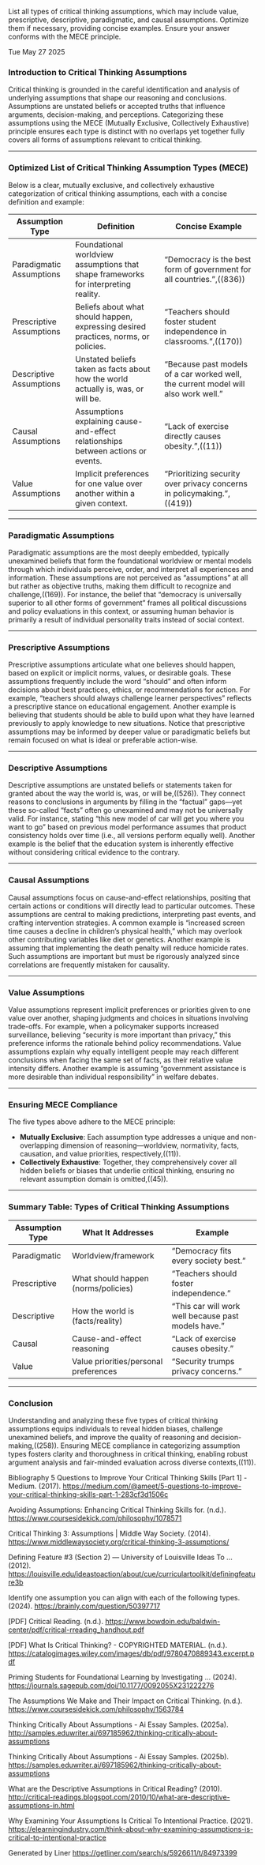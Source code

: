 List all types of critical thinking assumptions, which may include value, prescriptive, descriptive, paradigmatic, and causal assumptions. Optimize them if necessary, providing concise examples. Ensure your answer conforms with the MECE principle.

Tue May 27 2025

### Introduction to Critical Thinking Assumptions

Critical thinking is grounded in the careful identification and analysis of underlying assumptions that shape our reasoning and conclusions. Assumptions are unstated beliefs or accepted truths that influence arguments, decision-making, and perceptions. Categorizing these assumptions using the MECE (Mutually Exclusive, Collectively Exhaustive) principle ensures each type is distinct with no overlaps yet together fully covers all forms of assumptions relevant to critical thinking.

---

### Optimized List of Critical Thinking Assumption Types (MECE)

Below is a clear, mutually exclusive, and collectively exhaustive categorization of critical thinking assumptions, each with a concise definition and example:

| Assumption Type         | Definition                                                                          | Concise Example                                                                              |
|-------------------------|-------------------------------------------------------------------------------------|----------------------------------------------------------------------------------------------|
| Paradigmatic Assumptions| Foundational worldview assumptions that shape frameworks for interpreting reality.   | “Democracy is the best form of government for all countries.”,((836))                |
| Prescriptive Assumptions| Beliefs about what should happen, expressing desired practices, norms, or policies. | “Teachers should foster student independence in classrooms.”,((170))                |
| Descriptive Assumptions | Unstated beliefs taken as facts about how the world actually is, was, or will be.   | “Because past models of a car worked well, the current model will also work well.”   |
| Causal Assumptions      | Assumptions explaining cause-and-effect relationships between actions or events.     | “Lack of exercise directly causes obesity.”,((11))                                  |
| Value Assumptions       | Implicit preferences for one value over another within a given context.              | “Prioritizing security over privacy concerns in policymaking.”,((419))               |

---

### Paradigmatic Assumptions

Paradigmatic assumptions are the most deeply embedded, typically unexamined beliefs that form the foundational worldview or mental models through which individuals perceive, order, and interpret all experiences and information. These assumptions are not perceived as “assumptions” at all but rather as objective truths, making them difficult to recognize and challenge,((169)). For instance, the belief that “democracy is universally superior to all other forms of government” frames all political discussions and policy evaluations in this context, or assuming human behavior is primarily a result of individual personality traits instead of social context.

---

### Prescriptive Assumptions

Prescriptive assumptions articulate what one believes should happen, based on explicit or implicit norms, values, or desirable goals. These assumptions frequently include the word “should” and often inform decisions about best practices, ethics, or recommendations for action. For example, “teachers should always challenge learner perspectives” reflects a prescriptive stance on educational engagement. Another example is believing that students should be able to build upon what they have learned previously to apply knowledge to new situations. Notice that prescriptive assumptions may be informed by deeper value or paradigmatic beliefs but remain focused on what is ideal or preferable action-wise.

---

### Descriptive Assumptions

Descriptive assumptions are unstated beliefs or statements taken for granted about the way the world is, was, or will be,((526)). They connect reasons to conclusions in arguments by filling in the “factual” gaps—yet these so-called “facts” often go unexamined and may not be universally valid. For instance, stating “this new model of car will get you where you want to go” based on previous model performance assumes that product consistency holds over time (i.e., all versions perform equally well). Another example is the belief that the education system is inherently effective without considering critical evidence to the contrary.

---

### Causal Assumptions

Causal assumptions focus on cause-and-effect relationships, positing that certain actions or conditions will directly lead to particular outcomes. These assumptions are central to making predictions, interpreting past events, and crafting intervention strategies. A common example is “increased screen time causes a decline in children’s physical health,” which may overlook other contributing variables like diet or genetics. Another example is assuming that implementing the death penalty will reduce homicide rates. Such assumptions are important but must be rigorously analyzed since correlations are frequently mistaken for causality.

---

### Value Assumptions

Value assumptions represent implicit preferences or priorities given to one value over another, shaping judgments and choices in situations involving trade-offs. For example, when a policymaker supports increased surveillance, believing “security is more important than privacy,” this preference informs the rationale behind policy recommendations. Value assumptions explain why equally intelligent people may reach different conclusions when facing the same set of facts, as their relative value intensity differs. Another example is assuming “government assistance is more desirable than individual responsibility” in welfare debates.

---

### Ensuring MECE Compliance

The five types above adhere to the MECE principle:
- **Mutually Exclusive**: Each assumption type addresses a unique and non-overlapping dimension of reasoning—worldview, normativity, facts, causation, and value priorities, respectively,((11)).
- **Collectively Exhaustive**: Together, they comprehensively cover all hidden beliefs or biases that underlie critical thinking, ensuring no relevant assumption domain is omitted,((45)).

---

### Summary Table: Types of Critical Thinking Assumptions

| Assumption Type         | What It Addresses                      | Example                                                             |
|-------------------------|----------------------------------------|---------------------------------------------------------------------|
| Paradigmatic            | Worldview/framework                    | “Democracy fits every society best.”                                |
| Prescriptive            | What should happen (norms/policies)    | “Teachers should foster independence.”                              |
| Descriptive             | How the world is (facts/reality)       | “This car will work well because past models have.”                 |
| Causal                  | Cause-and-effect reasoning             | “Lack of exercise causes obesity.”                                  |
| Value                   | Value priorities/personal preferences  | “Security trumps privacy concerns.”                                 |

---

### Conclusion

Understanding and analyzing these five types of critical thinking assumptions equips individuals to reveal hidden biases, challenge unexamined beliefs, and improve the quality of reasoning and decision-making,((258)). Ensuring MECE compliance in categorizing assumption types fosters clarity and thoroughness in critical thinking, enabling robust argument analysis and fair-minded evaluation across diverse contexts,((11)).

Bibliography
5 Questions to Improve Your Critical Thinking Skills [Part 1] - Medium. (2017). https://medium.com/@ameet/5-questions-to-improve-your-critical-thinking-skills-part-1-283cf3d1506c

Avoiding Assumptions: Enhancing Critical Thinking Skills for. (n.d.). https://www.coursesidekick.com/philosophy/1078571

Critical Thinking 3: Assumptions | Middle Way Society. (2014). https://www.middlewaysociety.org/critical-thinking-3-assumptions/

Defining Feature #3 (Section 2) — University of Louisville Ideas To ... (2012). https://louisville.edu/ideastoaction/about/cue/curriculartoolkit/definingfeature3b

Identify one assumption you can align with each of the following types. (2024). https://brainly.com/question/50397717

[PDF] Critical Reading. (n.d.). https://www.bowdoin.edu/baldwin-center/pdf/critical-rreading_handhout.pdf

[PDF] What Is Critical Thinking? - COPYRIGHTED MATERIAL. (n.d.). https://catalogimages.wiley.com/images/db/pdf/9780470889343.excerpt.pdf

Priming Students for Foundational Learning by Investigating ... (2024). https://journals.sagepub.com/doi/10.1177/0092055X231222276

The Assumptions We Make and Their Impact on Critical Thinking. (n.d.). https://www.coursesidekick.com/philosophy/1563784

Thinking Critically About Assumptions - Ai Essay Samples. (2025a). http://samples.eduwriter.ai/697185962/thinking-critically-about-assumptions

Thinking Critically About Assumptions - Ai Essay Samples. (2025b). https://samples.eduwriter.ai/697185962/thinking-critically-about-assumptions

What are the Descriptive Assumptions in Critical Reading? (2010). http://critical-readings.blogspot.com/2010/10/what-are-descriptive-assumptions-in.html

Why Examining Your Assumptions Is Critical To Intentional Practice. (2021). https://elearningindustry.com/think-about-why-examining-assumptions-is-critical-to-intentional-practice



Generated by Liner
https://getliner.com/search/s/5926611/t/84973399